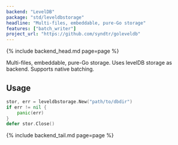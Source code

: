 ```yaml
---
backend: "LevelDB"
package: "std/leveldbstorage"
headline: "Multi-files, embeddable, pure-Go storage"
features: ["batch_writer"]
project_url: "https://github.com/syndtr/goleveldb"
---
```

{% include backend_head.md page=page %}

Multi-files, embeddable, pure-Go storage. Uses levelDB storage as backend. Supports native batching.

## Usage

```go
stor, err = leveldbstorage.New("path/to/dbdir")
if err != nil {
    panic(err)
}
defer stor.Close()
```

{% include backend_tail.md page=page %}